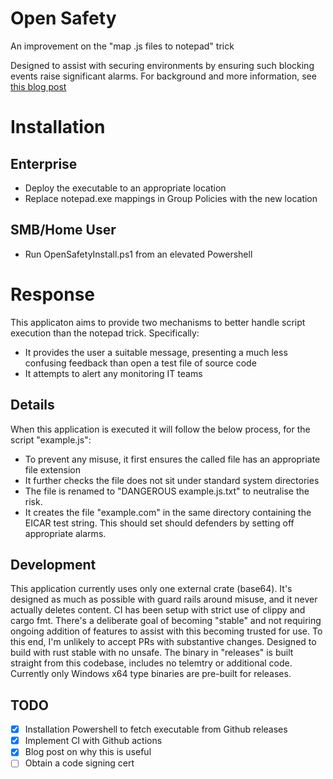 # Open Safety
An improvement on the "map .js files to notepad" trick

Designed to assist with securing environments by ensuring such blocking events raise significant alarms. For background and more information, see [this blog post](https://lolware.net/blog/neutralising-script-ransomware/)

# Installation
## Enterprise
- Deploy the executable to an appropriate location
- Replace notepad.exe mappings in Group Policies with the new location
## SMB/Home User
- Run OpenSafetyInstall.ps1 from an elevated Powershell

# Response

This applicaton aims to provide two mechanisms to better handle script execution than the notepad trick. Specifically:

- It provides the user a suitable message, presenting a much less confusing feedback than open a test file of source code
- It attempts to alert any monitoring IT teams

## Details

When this application is executed it will follow the below process, for the script "example.js":

- To prevent any misuse, it first ensures the called file has an appropriate file extension
- It further checks the file does not sit under standard system directories
- The file is renamed to "DANGEROUS example.js.txt" to neutralise the risk.
- It creates the file "example.com" in the same directory containing the EICAR test string. This should set should defenders by setting off appropriate alarms.

## Development

This application currently uses only one external crate (base64). It's designed as much as possible with guard rails around misuse, and it never actually deletes content. CI has been setup with strict use of clippy and cargo fmt. There's a deliberate goal of becoming "stable" and not requiring ongoing addition of features to assist with this becoming trusted for use. To this end, I'm unlikely to accept PRs with substantive changes. Designed to build with rust stable with no unsafe. The binary in "releases" is built straight from this codebase, includes no telemtry or additional code. Currently only Windows x64 type binaries are pre-built for releases.

## TODO

- [X] Installation Powershell to fetch executable from Github releases 
- [X] Implement CI with Github actions
- [X] Blog post on why this is useful
- [ ] Obtain a code signing cert